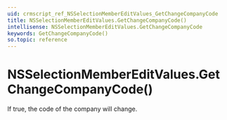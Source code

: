 ```yaml
---
uid: crmscript_ref_NSSelectionMemberEditValues_GetChangeCompanyCode
title: NSSelectionMemberEditValues.GetChangeCompanyCode()
intellisense: NSSelectionMemberEditValues.GetChangeCompanyCode
keywords: GetChangeCompanyCode()
so.topic: reference
---
```


# NSSelectionMemberEditValues.GetChangeCompanyCode()

If true, the code of the company will change.

